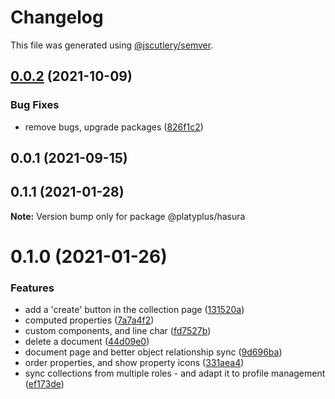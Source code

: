# Changelog

This file was generated using [@jscutlery/semver](https://github.com/jscutlery/semver).

## [0.0.2](https://github.com/platyplus/platyplus/compare/hasura@0.0.1...hasura@0.0.2) (2021-10-09)

### Bug Fixes

- remove bugs, upgrade packages ([826f1c2](https://github.com/platyplus/platyplus/commit/826f1c2c2147ed1b436e9f58b36d1fc4346d7f91))

## 0.0.1 (2021-09-15)

## 0.1.1 (2021-01-28)

**Note:** Version bump only for package @platyplus/hasura

# 0.1.0 (2021-01-26)

### Features

- add a 'create' button in the collection page ([131520a](https://github.com/platyplus/platyplus/commit/131520a88bfce77c15303b9edacc4e7fe33cecf8))
- computed properties ([7a7a4f2](https://github.com/platyplus/platyplus/commit/7a7a4f2bab688420fc8397cd56c9f7e0abbf9e6f))
- custom components, and line char ([fd7527b](https://github.com/platyplus/platyplus/commit/fd7527b566a36b9bd0dc540f183529993cb4f664))
- delete a document ([44d09e0](https://github.com/platyplus/platyplus/commit/44d09e0dfc9e364b12b79c4fbe465e99ee9f8fad))
- document page and better object relationship sync ([9d696ba](https://github.com/platyplus/platyplus/commit/9d696baa9229173a1a60d111e2e296fcad54376f))
- order properties, and show property icons ([331aea4](https://github.com/platyplus/platyplus/commit/331aea48bd83b12b8d5f724187275db9f673ba45))
- sync collections from multiple roles - and adapt it to profile management ([ef173de](https://github.com/platyplus/platyplus/commit/ef173decfe4c549214affce8fe83bf085bde65a8))

